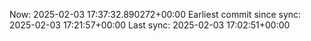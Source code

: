 Now: 2025-02-03 17:37:32.890272+00:00 Earliest commit since sync: 2025-02-03 17:21:57+00:00 Last sync: 2025-02-03 17:02:51+00:00
